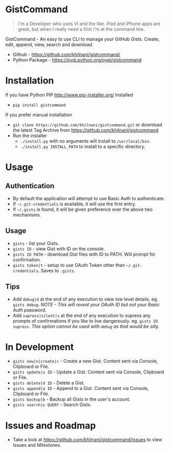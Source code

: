 GistCommand
===========

> I'm a Developer who uses VI and the like. iPad and iPhone apps are great, but when I really need a Gist i'm at the command line. 

GistCommand - An easy to use CLI to manage *your* GitHub Gists. Create, edit, append, view, search and download. 

- Github - https://github.com/khilnani/gistcommand/
- Python Package - https://pypi.python.org/pypi/gistcommand

Installation
============

If you have Python PIP http://www.pip-installer.org/ Installed

- `pip install gistcommand`

If you prefer manual installation

- `git clone https://github.com/khilnani/gistcommand.git` or download the latest Tag Archive from https://github.com/khilnani/gistcommand
- Run the installer
  - `./install.py` with no arguments will install to `/usr/local/bin`.
  - `./install.py INSTALL_PATH` to install to a specific directory.

Usage
=========

Authentication
--------------

- By default the application will attempt to use Basic Auth to authenticate. 
- If `~/.git-credentials` is available, it will use the first entry. 
- If  `~/.gists` is found, it will be given preference over the above two mechanisms.

Usage
---------

- `gists` - list your Gists.
- `gists ID` - view Gist with ID on the console.
- `gists ID PATH` - download Gist files with ID to PATH. Will prompt for confirmation.
- `gists token|t` - setup to use OAuth Token other than `~/.git-credentials`. Saves to `.gists`.

Tips
---------

- Add `debug|d` at the end of any execution to view low level details. eg. `gists debug`. *NOTE - This will reveal your OAuth ID but not your Basic Auth password.*
- Add `supress|silent|s` at the end of any execution to supress any prompts of confirmations if you like to live dangerously. eg. `gists ID supress`. *This option cannot be used with `debug` as that would be silly.*


In Development
==============

- `gists new|n|create|c` - Create a new Gist. Content sent via Console, Clipboard or File.
- `gists update|u ID` - Update a Gist. Content sent via Console, Clipboard or File.
- `gists delete|d ID` - Delete a Gist.
- `gists append|a ID` - Append to a Gist. Content sent via Console, Clipboard or File.
- `gists backup|b` - Backup all Gists in the user's account.
- `gists search|s QUERY` - Search Gists.

Issues and Roadmap
==================

- Take a look at https://github.com/khilnani/gistcommand/issues to view Issues and Milestones.


